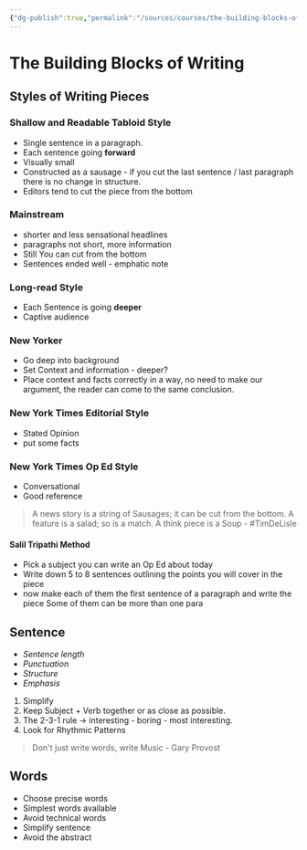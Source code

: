 ```yaml
---
{"dg-publish":true,"permalink":"/sources/courses/the-building-blocks-of-writing/","tags":["TimDeLisle"]}
---
```



# The Building Blocks of Writing

## Styles of Writing Pieces
### Shallow and Readable Tabloid Style
- Single sentence in a paragraph. 
- Each sentence going **forward**
- Visually small 
- Constructed as a sausage - if you cut the last sentence / last paragraph there is no change in structure. 
- Editors tend to cut the piece from the bottom
### Mainstream
- shorter and less sensational headlines
- paragraphs not short, more information
- Still You can cut from the bottom
- Sentences ended well - emphatic note
### Long-read Style
- Each Sentence is going **deeper** 
- Captive audience 
### New Yorker
- Go deep into background 
- Set Context and information - deeper? 
- Place context and facts correctly in a way, no need to make our argument, the reader can come to the same conclusion. 
### New York Times Editorial Style
- Stated Opinion 
- put some facts
### New York Times Op Ed Style
- Conversational 
- Good reference 

> A news story is a string of Sausages; it can be cut from the bottom. A feature is a salad; so is a match. A think piece is a Soup - #TimDeLisle  

#### **Salil Tripathi Method**
- Pick a subject you can write an Op Ed about today 
- Write down 5 to 8 sentences outlining the points you will cover in the piece 
- now make each of them the first sentence of a paragraph and write the piece 
Some of them can be more than one para
## Sentence
- *Sentence length*
- *Punctuation*
- *Structure*
- *Emphasis*

1. Simplify
2. Keep Subject + Verb together or as close as possible. 
3. The 2-3-1 rule -> interesting - boring - most interesting.
4. Look for Rhythmic Patterns 

> Don't just write words, write Music - Gary Provost 

## Words
- Choose precise words
- Simplest words available 
- Avoid technical words 
- Simplify sentence 
- Avoid the abstract